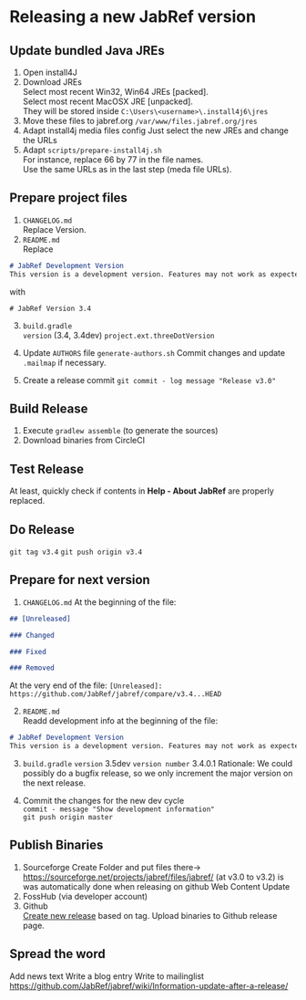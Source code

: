 # Releasing a new JabRef version

## Update bundled Java JREs

1. Open install4J
2. Download JREs  
Select most recent Win32, Win64 JREs [packed].  
Select most recent MacOSX JRE [unpacked].  
They will be stored inside `C:\Users\<username>\.install4j6\jres`
3. Move these files to jabref.org `/var/www/files.jabref.org/jres`
4. Adapt install4j media files config
Just select the new JREs and change the URLs
5. Adapt `scripts/prepare-install4j.sh`  
For instance, replace 66 by 77 in the file names.  
Use the same URLs as in the last step (meda file URLs).

## Prepare project files

1. `CHANGELOG.md`  
Replace Version.
2. `README.md`  
Replace 
```md
# JabRef Development Version
This version is a development version. Features may not work as expected.
```
with
``` 
# JabRef Version 3.4
```
3. `build.gradle`   
`version` (3.4, 3.4dev)
`project.ext.threeDotVersion`

4. Update `AUTHORS` file
`generate-authors.sh`
Commit changes and update `.mailmap` if necessary.

5. Create a release commit
`git commit - log message "Release v3.0"`
 
## Build Release
1. Execute `gradlew assemble` (to generate the sources)
2. Download binaries from CircleCI

## Test Release
At least, quickly check if contents in __Help - About JabRef__ are properly replaced.
 
## Do Release
`git tag v3.4`
`git push origin v3.4`

## Prepare for next version
1. `CHANGELOG.md`
At the beginning of the file:
```md
## [Unreleased]

### Changed

### Fixed

### Removed
```

At the very end of the file:
`[Unreleased]: https://github.com/JabRef/jabref/compare/v3.4...HEAD`

2. `README.md`  
Readd development info at the beginning of the file:
```md
# JabRef Development Version
This version is a development version. Features may not work as expected.
```

3. `build.gradle`
`version` 3.5dev
`version number` 3.4.0.1
Rationale: We could possibly do a bugfix release, so we only increment the major version on the next release.

4. Commit the changes for the new dev cycle  
`commit - message "Show development information"`  
`git push origin master`  

## Publish Binaries 
1. Sourceforge
Create Folder and put files there-> https://sourceforge.net/projects/jabref/files/jabref/
(at v3.0 to v3.2) is was automatically done when releasing on github 
Web Content
Update
2. FossHub (via developer account)
3. Github  
[Create new release](https://github.com/JabRef/jabref/releases) based on tag.
Upload binaries to Github release page. 

## Spread the word
Add news text
Write a blog entry
Write to mailinglist
https://github.com/JabRef/jabref/wiki/Information-update-after-a-release/